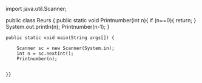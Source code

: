 import java.util.Scanner;

public class Reurs {
    public static void Printnumber(int n){
        if (n==0){
            return;
        }
        System.out.println(n);
        Printnumber(n-1);
    }



    public static void main(String args[]) {

        Scanner sc = new Scanner(System.in);
        int n = sc.nextInt();
        Printnumber(n);


    }}
